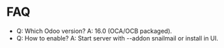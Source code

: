 # FAQ

- Q: Which Odoo version? A: 16.0 (OCA/OCB packaged).
- Q: How to enable? A: Start server with --addon snailmail or install in UI.
